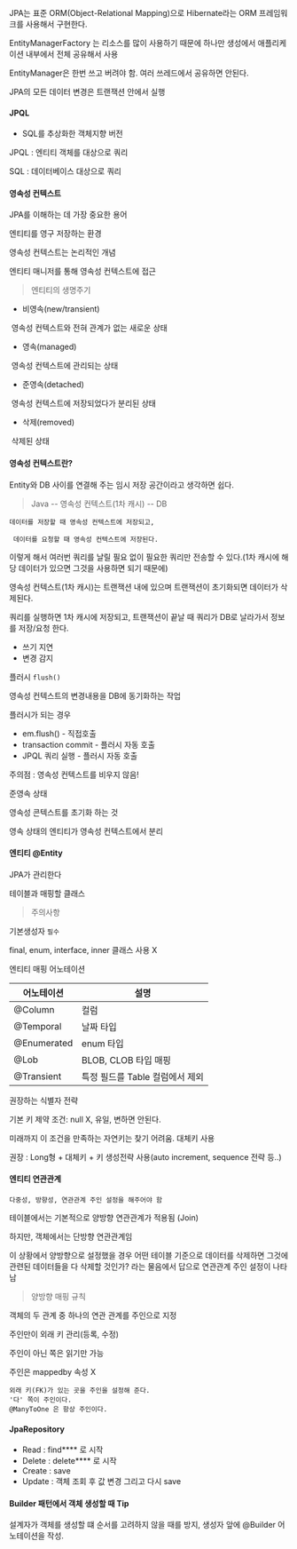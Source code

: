 JPA는 표준 ORM(Object-Relational Mapping)으로 Hibernate라는 ORM 프레임워크를 사용해서 구현한다.



EntityManagerFactory 는 리소스를 많이 사용하기 때문에 하나만 생성에서 애플리케이션 내부에서 전체 공유해서 사용

EntityManager은 한번 쓰고 버려야 함. 여러 쓰레드에서 공유하면 안된다.

JPA의 모든 데이터 변경은 트랜잭션 안에서 실행



#### JPQL

* SQL를 추상화한 객체지향 버전

JPQL : 엔티티 객체를 대상으로 쿼리

SQL : 데이터베이스 대상으로 쿼리



#### 영속성 컨텍스트

JPA를 이해하는 데 가장 중요한 용어

엔티티를 영구 저장하는 환경

영속성 컨텍스트는 논리적인 개념

엔티티 매니저를 통해 영속성 컨텍스트에 접근



>  엔티티의 생명주기

* 비영속(new/transient)

​	영속성 컨텍스트와 전혀 관계가 없는 새로운 상태

* 영속(managed)

​	영속성 컨텍스트에 관리되는 상태

* 준영속(detached)

​	영속성 컨텍스트에 저장되었다가 분리된 상태

* 삭제(removed)

​	삭제된 상태



#### 영속성 컨텍스트란?

Entity와 DB 사이를 연결해 주는 임시 저장 공간이라고 생각하면 쉽다.

> Java -- 영속성 컨텍스트(1차 캐시) -- DB

`데이터를 저장할 때 영속성 컨텍스트에 저장되고,`

` 데이터를 요청할 때 영속성 컨텍스트에 저장된다.`

이렇게 해서 여러번 쿼리를 날릴 필요 없이 필요한 쿼리만 전송할 수 있다.(1차 캐시에 해당 데이터가 있으면 그것을 사용하면 되기 때문에)

영속성 컨텍스트(1차 캐시)는 트랜잭션 내에 있으며 트랜잭션이 초기화되면 데이터가 삭제된다.

쿼리를 실행하면 1차 캐시에 저장되고, 트랜잭션이 끝날 때 쿼리가 DB로 날라가서 정보를 저장/요청 한다.



* 쓰기 지연
* 변경 감지



플러시 `flush()`

영속성 컨텍스트의 변경내용을 DB에 동기화하는 작업

플러시가 되는 경우

* em.flush() - 직접호출
* transaction commit - 플러시 자동 호출
* JPQL 쿼리 실행 - 플러시 자동 호출

주의점 : 영속성 컨텍스트를 비우지 않음!



준영속 상태

영속성 콘텍스트를 초기화 하는 것

영속 상태의 엔티티가 영속성 컨텍스트에서 분리



#### 엔티티 @Entity

JPA가 관리한다

테이블과 매핑할 클래스

>  주의사항

기본생성자 `필수`

final, enum, interface, inner 클래스 사용 X



엔티티 매핑 어노테이션

| 어노테이션  | 설명                            |
| ----------- | ------------------------------- |
| @Column     | 컬럼                            |
| @Temporal   | 날짜 타입                       |
| @Enumerated | enum 타입                       |
| @Lob        | BLOB, CLOB 타입 매핑            |
| @Transient  | 특정 필드를 Table 컬럼에서 제외 |

권장하는 식별자 전략

기본 키 제약 조건: null X, 유일, 변하면 안된다.

미래까지 이 조건을 만족하는 자연키는 찾기 어려움. 대체키 사용

권장 : Long형 + 대체키 + 키 생성전략 사용(auto increment, sequence 전략 등..)



#### 엔티티 연관관계

`다중성, 방향성, 연관관계 주인 설정을 해주어야 함`

테이블에서는 기본적으로 양방향 연관관계가 적용됨 (Join)

하지만, 객체에서는 단방향 연관관계임

이 상황에서 양방향으로 설정했을 경우 어떤 테이블 기준으로 데이터를 삭제하면 그것에 관련된 데이터들을 다 삭제할 것인가? 라는 물음에서 답으로 연관관계 주인 설정이 나타남



> 양방향 매핑 규칙

객체의 두 관계 중 하나의 연관 관계를 주인으로 지정

주인만이 외래 키 관리(등록, 수정)

주인이 아닌 쪽은 읽기만 가능

주인은 mappedby 속성 X

```
외래 키(FK)가 있는 곳을 주인을 설정해 준다.
'다' 쪽이 주인이다.
@ManyToOne 은 항상 주인이다.
```

#### JpaRepository

- Read : find**** 로 시작
- Delete : delete**** 로 시작
- Create : save
- Update : 객체 조회 후 값 변경 그리고 다시 save

#### Builder 패턴에서 객체 생성할 때 Tip

설계자가 객체를 생성할 떄 순서를 고려하지 않을 때를 방지, 생성자 앞에 @Builder 어노테이션을 작성.